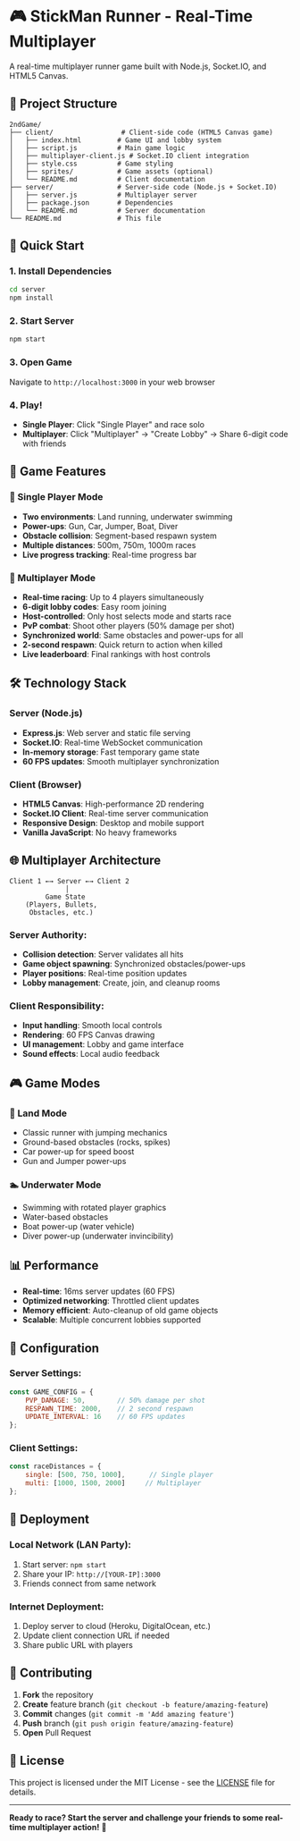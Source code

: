 # 🎮 StickMan Runner - Real-Time Multiplayer

A real-time multiplayer runner game built with Node.js, Socket.IO, and HTML5 Canvas.

## 📁 Project Structure

```
2ndGame/
├── client/                 # Client-side code (HTML5 Canvas game)
│   ├── index.html         # Game UI and lobby system
│   ├── script.js          # Main game logic
│   ├── multiplayer-client.js # Socket.IO client integration
│   ├── style.css          # Game styling
│   ├── sprites/           # Game assets (optional)
│   └── README.md          # Client documentation
├── server/                # Server-side code (Node.js + Socket.IO)
│   ├── server.js          # Multiplayer server
│   ├── package.json       # Dependencies
│   └── README.md          # Server documentation
└── README.md              # This file
```

## 🚀 Quick Start

### 1. Install Dependencies
```bash
cd server
npm install
```

### 2. Start Server
```bash
npm start
```

### 3. Open Game
Navigate to `http://localhost:3000` in your web browser

### 4. Play!
- **Single Player**: Click "Single Player" and race solo
- **Multiplayer**: Click "Multiplayer" → "Create Lobby" → Share 6-digit code with friends

## 🎯 Game Features

### 🏃 Single Player Mode
- **Two environments**: Land running, underwater swimming
- **Power-ups**: Gun, Car, Jumper, Boat, Diver
- **Obstacle collision**: Segment-based respawn system
- **Multiple distances**: 500m, 750m, 1000m races
- **Live progress tracking**: Real-time progress bar

### 👥 Multiplayer Mode
- **Real-time racing**: Up to 4 players simultaneously
- **6-digit lobby codes**: Easy room joining
- **Host-controlled**: Only host selects mode and starts race
- **PvP combat**: Shoot other players (50% damage per shot)
- **Synchronized world**: Same obstacles and power-ups for all
- **2-second respawn**: Quick return to action when killed
- **Live leaderboard**: Final rankings with host controls

## 🛠️ Technology Stack

### Server (Node.js)
- **Express.js**: Web server and static file serving
- **Socket.IO**: Real-time WebSocket communication
- **In-memory storage**: Fast temporary game state
- **60 FPS updates**: Smooth multiplayer synchronization

### Client (Browser)
- **HTML5 Canvas**: High-performance 2D rendering
- **Socket.IO Client**: Real-time server communication
- **Responsive Design**: Desktop and mobile support
- **Vanilla JavaScript**: No heavy frameworks

## 🌐 Multiplayer Architecture

```
Client 1 ←→ Server ←→ Client 2
              │
         Game State
    (Players, Bullets, 
     Obstacles, etc.)
```

### Server Authority:
- **Collision detection**: Server validates all hits
- **Game object spawning**: Synchronized obstacles/power-ups
- **Player positions**: Real-time position updates
- **Lobby management**: Create, join, and cleanup rooms

### Client Responsibility:
- **Input handling**: Smooth local controls
- **Rendering**: 60 FPS Canvas drawing
- **UI management**: Lobby and game interface
- **Sound effects**: Local audio feedback

## 🎮 Game Modes

### 🏃 Land Mode
- Classic runner with jumping mechanics
- Ground-based obstacles (rocks, spikes)
- Car power-up for speed boost
- Gun and Jumper power-ups

### 🏊 Underwater Mode
- Swimming with rotated player graphics
- Water-based obstacles
- Boat power-up (water vehicle)
- Diver power-up (underwater invincibility)

## 📊 Performance

- **Real-time**: 16ms server updates (60 FPS)
- **Optimized networking**: Throttled client updates
- **Memory efficient**: Auto-cleanup of old game objects
- **Scalable**: Multiple concurrent lobbies supported

## 🔧 Configuration

### Server Settings:
```javascript
const GAME_CONFIG = {
    PVP_DAMAGE: 50,        // 50% damage per shot
    RESPAWN_TIME: 2000,    // 2 second respawn
    UPDATE_INTERVAL: 16    // 60 FPS updates
};
```

### Client Settings:
```javascript
const raceDistances = {
    single: [500, 750, 1000],      // Single player
    multi: [1000, 1500, 2000]     // Multiplayer
};
```

## 🚀 Deployment

### Local Network (LAN Party):
1. Start server: `npm start`
2. Share your IP: `http://[YOUR-IP]:3000`
3. Friends connect from same network

### Internet Deployment:
1. Deploy server to cloud (Heroku, DigitalOcean, etc.)
2. Update client connection URL if needed
3. Share public URL with players

## 🤝 Contributing

1. **Fork** the repository
2. **Create** feature branch (`git checkout -b feature/amazing-feature`)
3. **Commit** changes (`git commit -m 'Add amazing feature'`)
4. **Push** branch (`git push origin feature/amazing-feature`)
5. **Open** Pull Request

## 📝 License

This project is licensed under the MIT License - see the [LICENSE](LICENSE) file for details.

---

**Ready to race? Start the server and challenge your friends to some real-time multiplayer action!** 🏁